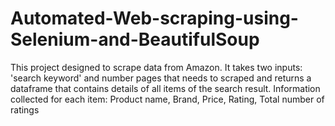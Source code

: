 # Automated-Web-scraping-using-Selenium-and-BeautifulSoup
This project designed to scrape data from Amazon.
It takes two inputs: 'search keyword' and number pages that needs to scraped
and returns a dataframe that contains details of all items of the search result.
Information collected for each item: Product name, Brand, Price, Rating, Total number of ratings
